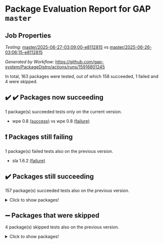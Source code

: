 # Package Evaluation Report for GAP `master`

## Job Properties

*Testing:* [master/2025-06-27-03:09:00-e8112815](https://github.com/gap-system/PackageDistro/blob/data/reports/master/2025-06-27-03:09:00-e8112815) vs [master/2025-06-26-03:06:15-e8112815](https://github.com/gap-system/PackageDistro/blob/data/reports/master/2025-06-26-03:06:15-e8112815)

*Generated by Workflow:* https://github.com/gap-system/PackageDistro/actions/runs/15916801245

In total, 163 packages were tested, out of which 158 succeeded, 1 failed and 4 were skipped.

## :heavy_check_mark: :heavy_check_mark: Packages now succeeding

1 package(s) succeeded tests only on the current version.
- wpe 0.8 [(success)](https://github.com/gap-system/PackageDistro/actions/runs/15916801245/job/44896109745) vs wpe 0.8 [(failure)](https://github.com/gap-system/PackageDistro/actions/runs/15891589156/job/44815265648)

## :exclamation: Packages still failing

1 package(s) failed tests also on the previous version.
- sla 1.6.2 [(failure)](https://github.com/gap-system/PackageDistro/actions/runs/15916801245/job/44896109690)

## :heavy_check_mark: Packages still succeeding

157 package(s) succeeded tests also on the previous version.
<details><summary>Click to show packages!</summary>

- 4ti2interface 2024.11-01 [(success)](https://github.com/gap-system/PackageDistro/actions/runs/15916801245/job/44896109512)
- ace 5.7.0 [(success)](https://github.com/gap-system/PackageDistro/actions/runs/15916801245/job/44896109507)
- aclib 1.3.2 [(success)](https://github.com/gap-system/PackageDistro/actions/runs/15916801245/job/44896109504)
- agt 0.3.1 [(success)](https://github.com/gap-system/PackageDistro/actions/runs/15916801245/job/44896109511)
- alco 1.1.1 [(success)](https://github.com/gap-system/PackageDistro/actions/runs/15916801245/job/44896109515)
- alnuth 3.2.1 [(success)](https://github.com/gap-system/PackageDistro/actions/runs/15916801245/job/44896109518)
- anupq 3.3.1 [(success)](https://github.com/gap-system/PackageDistro/actions/runs/15916801245/job/44896109514)
- atlasrep 2.1.9 [(success)](https://github.com/gap-system/PackageDistro/actions/runs/15916801245/job/44896109546)
- autodoc 2025.05.09 [(success)](https://github.com/gap-system/PackageDistro/actions/runs/15916801245/job/44896109516)
- automata 1.16 [(success)](https://github.com/gap-system/PackageDistro/actions/runs/15916801245/job/44896109517)
- automgrp 1.3.3 [(success)](https://github.com/gap-system/PackageDistro/actions/runs/15916801245/job/44896109534)
- autpgrp 1.11.1 [(success)](https://github.com/gap-system/PackageDistro/actions/runs/15916801245/job/44896109526)
- cap 2025.06-07 [(success)](https://github.com/gap-system/PackageDistro/actions/runs/15916801245/job/44896109527)
- caratinterface 2.3.7 [(success)](https://github.com/gap-system/PackageDistro/actions/runs/15916801245/job/44896109521)
- cddinterface 2025.06.24 [(success)](https://github.com/gap-system/PackageDistro/actions/runs/15916801245/job/44896109540)
- circle 1.6.6 [(success)](https://github.com/gap-system/PackageDistro/actions/runs/15916801245/job/44896109542)
- classicpres 1.22 [(success)](https://github.com/gap-system/PackageDistro/actions/runs/15916801245/job/44896109548)
- cohomolo 1.6.11 [(success)](https://github.com/gap-system/PackageDistro/actions/runs/15916801245/job/44896109533)
- congruence 1.2.7 [(success)](https://github.com/gap-system/PackageDistro/actions/runs/15916801245/job/44896109529)
- corefreesub 0.6 [(success)](https://github.com/gap-system/PackageDistro/actions/runs/15916801245/job/44896109523)
- corelg 1.57 [(success)](https://github.com/gap-system/PackageDistro/actions/runs/15916801245/job/44896109525)
- crime 1.6 [(success)](https://github.com/gap-system/PackageDistro/actions/runs/15916801245/job/44896109531)
- crisp 1.4.6 [(success)](https://github.com/gap-system/PackageDistro/actions/runs/15916801245/job/44896109538)
- crypting 0.10.6 [(success)](https://github.com/gap-system/PackageDistro/actions/runs/15916801245/job/44896109536)
- cryst 4.1.27 [(success)](https://github.com/gap-system/PackageDistro/actions/runs/15916801245/job/44896109535)
- crystcat 1.1.10 [(success)](https://github.com/gap-system/PackageDistro/actions/runs/15916801245/job/44896109539)
- ctbllib 1.3.11 [(success)](https://github.com/gap-system/PackageDistro/actions/runs/15916801245/job/44896109541)
- cubefree 1.20 [(success)](https://github.com/gap-system/PackageDistro/actions/runs/15916801245/job/44896109532)
- curlinterface 2.4.2 [(success)](https://github.com/gap-system/PackageDistro/actions/runs/15916801245/job/44896109568)
- cvec 2.8.4 [(success)](https://github.com/gap-system/PackageDistro/actions/runs/15916801245/job/44896109550)
- datastructures 0.3.3 [(success)](https://github.com/gap-system/PackageDistro/actions/runs/15916801245/job/44896109545)
- deepthought 1.0.9 [(success)](https://github.com/gap-system/PackageDistro/actions/runs/15916801245/job/44896109564)
- design 1.8.2 [(success)](https://github.com/gap-system/PackageDistro/actions/runs/15916801245/job/44896109557)
- difsets 2.3.1 [(success)](https://github.com/gap-system/PackageDistro/actions/runs/15916801245/job/44896109551)
- digraphs 1.10.0 [(success)](https://github.com/gap-system/PackageDistro/actions/runs/15916801245/job/44896109560)
- edim 1.3.8 [(success)](https://github.com/gap-system/PackageDistro/actions/runs/15916801245/job/44896109559)
- example 4.4.1 [(success)](https://github.com/gap-system/PackageDistro/actions/runs/15916801245/job/44896109558)
- examplesforhomalg 2023.10-01 [(success)](https://github.com/gap-system/PackageDistro/actions/runs/15916801245/job/44896109553)
- factint 1.6.3 [(success)](https://github.com/gap-system/PackageDistro/actions/runs/15916801245/job/44896109567)
- ferret 1.0.14 [(success)](https://github.com/gap-system/PackageDistro/actions/runs/15916801245/job/44896109565)
- fga 1.5.0 [(success)](https://github.com/gap-system/PackageDistro/actions/runs/15916801245/job/44896109570)
- fining 1.5.6 [(success)](https://github.com/gap-system/PackageDistro/actions/runs/15916801245/job/44896109578)
- float 1.0.7 [(success)](https://github.com/gap-system/PackageDistro/actions/runs/15916801245/job/44896109572)
- format 1.4.4 [(success)](https://github.com/gap-system/PackageDistro/actions/runs/15916801245/job/44896109569)
- forms 1.2.13 [(success)](https://github.com/gap-system/PackageDistro/actions/runs/15916801245/job/44896109562)
- fplsa 1.2.6 [(success)](https://github.com/gap-system/PackageDistro/actions/runs/15916801245/job/44896109581)
- fr 2.4.13 [(success)](https://github.com/gap-system/PackageDistro/actions/runs/15916801245/job/44896109555)
- francy 2.0.3 [(success)](https://github.com/gap-system/PackageDistro/actions/runs/15916801245/job/44896109552)
- fwtree 1.3 [(success)](https://github.com/gap-system/PackageDistro/actions/runs/15916801245/job/44896109574)
- gapdoc 1.6.7 [(success)](https://github.com/gap-system/PackageDistro/actions/runs/15916801245/job/44896109561)
- gauss 2024.11-01 [(success)](https://github.com/gap-system/PackageDistro/actions/runs/15916801245/job/44896109566)
- gaussforhomalg 2024.08-01 [(success)](https://github.com/gap-system/PackageDistro/actions/runs/15916801245/job/44896109563)
- gbnp 1.1.0 [(success)](https://github.com/gap-system/PackageDistro/actions/runs/15916801245/job/44896109573)
- generalizedmorphismsforcap 2025.02-01 [(success)](https://github.com/gap-system/PackageDistro/actions/runs/15916801245/job/44896109609)
- genss 1.6.9 [(success)](https://github.com/gap-system/PackageDistro/actions/runs/15916801245/job/44896109577)
- gradedmodules 2024.12-01 [(success)](https://github.com/gap-system/PackageDistro/actions/runs/15916801245/job/44896109571)
- gradedringforhomalg 2024.07-01 [(success)](https://github.com/gap-system/PackageDistro/actions/runs/15916801245/job/44896109576)
- grape 4.9.2 [(success)](https://github.com/gap-system/PackageDistro/actions/runs/15916801245/job/44896109610)
- groupoids 1.76 [(success)](https://github.com/gap-system/PackageDistro/actions/runs/15916801245/job/44896109575)
- grpconst 2.6.5 [(success)](https://github.com/gap-system/PackageDistro/actions/runs/15916801245/job/44896109579)
- guarana 0.96.3 [(success)](https://github.com/gap-system/PackageDistro/actions/runs/15916801245/job/44896109583)
- guava 3.20 [(success)](https://github.com/gap-system/PackageDistro/actions/runs/15916801245/job/44896109580)
- hap 1.66 [(success)](https://github.com/gap-system/PackageDistro/actions/runs/15916801245/job/44896109607)
- hapcryst 0.1.15 [(success)](https://github.com/gap-system/PackageDistro/actions/runs/15916801245/job/44896109582)
- hecke 1.5.4 [(success)](https://github.com/gap-system/PackageDistro/actions/runs/15916801245/job/44896109600)
- help 4.0 [(success)](https://github.com/gap-system/PackageDistro/actions/runs/15916801245/job/44896109591)
- homalg 2024.01-01 [(success)](https://github.com/gap-system/PackageDistro/actions/runs/15916801245/job/44896109586)
- homalgtocas 2023.11-01 [(success)](https://github.com/gap-system/PackageDistro/actions/runs/15916801245/job/44896109606)
- ibnp 0.15 [(success)](https://github.com/gap-system/PackageDistro/actions/runs/15916801245/job/44896109595)
- idrel 2.48 [(success)](https://github.com/gap-system/PackageDistro/actions/runs/15916801245/job/44896109596)
- images 1.3.3 [(success)](https://github.com/gap-system/PackageDistro/actions/runs/15916801245/job/44896109590)
- intpic 0.4.0 [(success)](https://github.com/gap-system/PackageDistro/actions/runs/15916801245/job/44896109597)
- io 4.9.3 [(success)](https://github.com/gap-system/PackageDistro/actions/runs/15916801245/job/44896109618)
- io_forhomalg 2023.02-04 [(success)](https://github.com/gap-system/PackageDistro/actions/runs/15916801245/job/44896109615)
- irredsol 1.4.4 [(success)](https://github.com/gap-system/PackageDistro/actions/runs/15916801245/job/44896109617)
- json 2.2.3 [(success)](https://github.com/gap-system/PackageDistro/actions/runs/15916801245/job/44896109601)
- jupyterkernel 1.5.1 [(success)](https://github.com/gap-system/PackageDistro/actions/runs/15916801245/job/44896109598)
- jupyterviz 1.5.6 [(success)](https://github.com/gap-system/PackageDistro/actions/runs/15916801245/job/44896109594)
- kan 1.37 [(success)](https://github.com/gap-system/PackageDistro/actions/runs/15916801245/job/44896109602)
- kbmag 1.5.11 [(success)](https://github.com/gap-system/PackageDistro/actions/runs/15916801245/job/44896109611)
- laguna 3.9.7 [(success)](https://github.com/gap-system/PackageDistro/actions/runs/15916801245/job/44896109603)
- liealgdb 2.2.1 [(success)](https://github.com/gap-system/PackageDistro/actions/runs/15916801245/job/44896109612)
- liepring 2.9.1 [(success)](https://github.com/gap-system/PackageDistro/actions/runs/15916801245/job/44896109624)
- liering 2.4.2 [(success)](https://github.com/gap-system/PackageDistro/actions/runs/15916801245/job/44896109626)
- linearalgebraforcap 2025.06-02 [(success)](https://github.com/gap-system/PackageDistro/actions/runs/15916801245/job/44896109614)
- lins 0.9 [(success)](https://github.com/gap-system/PackageDistro/actions/runs/15916801245/job/44896109643)
- localizeringforhomalg 2023.10-01 [(success)](https://github.com/gap-system/PackageDistro/actions/runs/15916801245/job/44896109631)
- loops 3.4.4 [(success)](https://github.com/gap-system/PackageDistro/actions/runs/15916801245/job/44896109621)
- lpres 1.1.1 [(success)](https://github.com/gap-system/PackageDistro/actions/runs/15916801245/job/44896109637)
- majoranaalgebras 1.5.2 [(success)](https://github.com/gap-system/PackageDistro/actions/runs/15916801245/job/44896109623)
- mapclass 1.4.6 [(success)](https://github.com/gap-system/PackageDistro/actions/runs/15916801245/job/44896109686)
- matgrp 0.71 [(success)](https://github.com/gap-system/PackageDistro/actions/runs/15916801245/job/44896109633)
- matricesforhomalg 2024.11-02 [(success)](https://github.com/gap-system/PackageDistro/actions/runs/15916801245/job/44896109642)
- modisom 3.0.0 [(success)](https://github.com/gap-system/PackageDistro/actions/runs/15916801245/job/44896109657)
- modulepresentationsforcap 2024.09-02 [(success)](https://github.com/gap-system/PackageDistro/actions/runs/15916801245/job/44896109650)
- modules 2024.12-01 [(success)](https://github.com/gap-system/PackageDistro/actions/runs/15916801245/job/44896109629)
- monoidalcategories 2025.03-02 [(success)](https://github.com/gap-system/PackageDistro/actions/runs/15916801245/job/44896109640)
- nconvex 2024.12-01 [(success)](https://github.com/gap-system/PackageDistro/actions/runs/15916801245/job/44896109625)
- nilmat 1.4.2 [(success)](https://github.com/gap-system/PackageDistro/actions/runs/15916801245/job/44896109739)
- nock 1.5 [(success)](https://github.com/gap-system/PackageDistro/actions/runs/15916801245/job/44896109639)
- normalizinterface 1.4.1 [(success)](https://github.com/gap-system/PackageDistro/actions/runs/15916801245/job/44896109713)
- nq 2.5.11 [(success)](https://github.com/gap-system/PackageDistro/actions/runs/15916801245/job/44896109669)
- numericalsgps 1.4.0 [(success)](https://github.com/gap-system/PackageDistro/actions/runs/15916801245/job/44896109667)
- openmath 11.5.3 [(success)](https://github.com/gap-system/PackageDistro/actions/runs/15916801245/job/44896109703)
- orb 5.0.1 [(success)](https://github.com/gap-system/PackageDistro/actions/runs/15916801245/job/44896109678)
- packagemanager 1.6.3 [(success)](https://github.com/gap-system/PackageDistro/actions/runs/15916801245/job/44896109683)
- patternclass 2.4.5 [(success)](https://github.com/gap-system/PackageDistro/actions/runs/15916801245/job/44896109688)
- permut 2.0.5 [(success)](https://github.com/gap-system/PackageDistro/actions/runs/15916801245/job/44896109679)
- polenta 1.3.11 [(success)](https://github.com/gap-system/PackageDistro/actions/runs/15916801245/job/44896109699)
- polymaking 0.8.7 [(success)](https://github.com/gap-system/PackageDistro/actions/runs/15916801245/job/44896109687)
- primgrp 3.4.4 [(success)](https://github.com/gap-system/PackageDistro/actions/runs/15916801245/job/44896109662)
- profiling 2.6.2 [(success)](https://github.com/gap-system/PackageDistro/actions/runs/15916801245/job/44896109749)
- qdistrnd 0.9.5 [(success)](https://github.com/gap-system/PackageDistro/actions/runs/15916801245/job/44896109670)
- qpa 1.35 [(success)](https://github.com/gap-system/PackageDistro/actions/runs/15916801245/job/44896109665)
- quagroup 1.8.4 [(success)](https://github.com/gap-system/PackageDistro/actions/runs/15916801245/job/44896109695)
- radiroot 2.9 [(success)](https://github.com/gap-system/PackageDistro/actions/runs/15916801245/job/44896109671)
- rcwa 4.7.1 [(success)](https://github.com/gap-system/PackageDistro/actions/runs/15916801245/job/44896109698)
- rds 1.8 [(success)](https://github.com/gap-system/PackageDistro/actions/runs/15916801245/job/44896109680)
- recog 1.4.4 [(success)](https://github.com/gap-system/PackageDistro/actions/runs/15916801245/job/44896109675)
- repndecomp 1.3.0 [(success)](https://github.com/gap-system/PackageDistro/actions/runs/15916801245/job/44896109664)
- repsn 3.1.2 [(success)](https://github.com/gap-system/PackageDistro/actions/runs/15916801245/job/44896109666)
- resclasses 4.7.3 [(success)](https://github.com/gap-system/PackageDistro/actions/runs/15916801245/job/44896109674)
- ringsforhomalg 2024.11-02 [(success)](https://github.com/gap-system/PackageDistro/actions/runs/15916801245/job/44896109672)
- sco 2023.08-01 [(success)](https://github.com/gap-system/PackageDistro/actions/runs/15916801245/job/44896109706)
- scscp 2.4.3 [(success)](https://github.com/gap-system/PackageDistro/actions/runs/15916801245/job/44896109682)
- semigroups 5.5.1 [(success)](https://github.com/gap-system/PackageDistro/actions/runs/15916801245/job/44896109705)
- sglppow 2.4 [(success)](https://github.com/gap-system/PackageDistro/actions/runs/15916801245/job/44896109718)
- sgpviz 0.999.6 [(success)](https://github.com/gap-system/PackageDistro/actions/runs/15916801245/job/44896109694)
- simpcomp 2.1.14 [(success)](https://github.com/gap-system/PackageDistro/actions/runs/15916801245/job/44896109712)
- singular 2024.06.03 [(success)](https://github.com/gap-system/PackageDistro/actions/runs/15916801245/job/44896109701)
- sl2reps 1.1 [(success)](https://github.com/gap-system/PackageDistro/actions/runs/15916801245/job/44896109681)
- smallantimagmas 0.4.1 [(success)](https://github.com/gap-system/PackageDistro/actions/runs/15916801245/job/44896109709)
- smallgrp 1.5.4 [(success)](https://github.com/gap-system/PackageDistro/actions/runs/15916801245/job/44896109685)
- smallsemi 0.7.2 [(success)](https://github.com/gap-system/PackageDistro/actions/runs/15916801245/job/44896109693)
- sonata 2.9.6 [(success)](https://github.com/gap-system/PackageDistro/actions/runs/15916801245/job/44896109719)
- sophus 1.27 [(success)](https://github.com/gap-system/PackageDistro/actions/runs/15916801245/job/44896109717)
- sotgrps 1.3 [(success)](https://github.com/gap-system/PackageDistro/actions/runs/15916801245/job/44896109702)
- spinsym 1.5.2 [(success)](https://github.com/gap-system/PackageDistro/actions/runs/15916801245/job/44896109740)
- standardff 1.0 [(success)](https://github.com/gap-system/PackageDistro/actions/runs/15916801245/job/44896109743)
- symbcompcc 1.3.2 [(success)](https://github.com/gap-system/PackageDistro/actions/runs/15916801245/job/44896109733)
- thelma 1.3 [(success)](https://github.com/gap-system/PackageDistro/actions/runs/15916801245/job/44896109720)
- tomlib 1.2.11 [(success)](https://github.com/gap-system/PackageDistro/actions/runs/15916801245/job/44896109730)
- toolsforhomalg 2025.05-01 [(success)](https://github.com/gap-system/PackageDistro/actions/runs/15916801245/job/44896109723)
- toric 1.9.6 [(success)](https://github.com/gap-system/PackageDistro/actions/runs/15916801245/job/44896109722)
- transgrp 3.6.5 [(success)](https://github.com/gap-system/PackageDistro/actions/runs/15916801245/job/44896109731)
- typeset 1.2.2 [(success)](https://github.com/gap-system/PackageDistro/actions/runs/15916801245/job/44896109735)
- ugaly 4.1.3 [(success)](https://github.com/gap-system/PackageDistro/actions/runs/15916801245/job/44896109741)
- unipot 1.6 [(success)](https://github.com/gap-system/PackageDistro/actions/runs/15916801245/job/44896109726)
- unitlib 5.0.0 [(success)](https://github.com/gap-system/PackageDistro/actions/runs/15916801245/job/44896109748)
- utils 0.89 [(success)](https://github.com/gap-system/PackageDistro/actions/runs/15916801245/job/44896109716)
- uuid 0.7 [(success)](https://github.com/gap-system/PackageDistro/actions/runs/15916801245/job/44896109750)
- walrus 0.9991 [(success)](https://github.com/gap-system/PackageDistro/actions/runs/15916801245/job/44896109764)
- wedderga 4.11.0 [(success)](https://github.com/gap-system/PackageDistro/actions/runs/15916801245/job/44896109734)
- xmod 2.93 [(success)](https://github.com/gap-system/PackageDistro/actions/runs/15916801245/job/44896109757)
- xmodalg 1.32 [(success)](https://github.com/gap-system/PackageDistro/actions/runs/15916801245/job/44896109742)
- yangbaxter 0.10.6 [(success)](https://github.com/gap-system/PackageDistro/actions/runs/15916801245/job/44896109747)
- zeromqinterface 0.17 [(success)](https://github.com/gap-system/PackageDistro/actions/runs/15916801245/job/44896109761)
</details>

## :heavy_minus_sign: Packages that were skipped

4 package(s) skipped tests also on the previous version.
<details><summary>Click to show packages!</summary>

- browse 1.8.21 [(skipped)](https://github.com/gap-system/PackageDistro/actions/runs/15916801245/job/44895818055)
- itc 1.5.1 [(skipped)](https://github.com/gap-system/PackageDistro/actions/runs/15916801245/job/44895818055)
- polycyclic 2.16 [(skipped)](https://github.com/gap-system/PackageDistro/actions/runs/15916801245/job/44895818055)
- xgap 4.32 [(skipped)](https://github.com/gap-system/PackageDistro/actions/runs/15916801245/job/44895818055)
</details>

